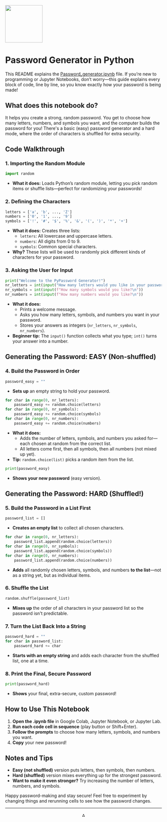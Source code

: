 <img src="https://r2cdn.perplexity.ai/pplx-full-logo-primary-dark%402x.png" class="logo" width="120"/>

# Password Generator in Python

This README explains the [Password_generator.ipynb](Password_generator.ipynb) file. If you’re new to programming or Jupyter Notebooks, don’t worry—this guide explains every block of code, line by line, so you know exactly how your password is being made!

## What does this notebook do?

It helps you create a strong, random password. You get to choose how many letters, numbers, and symbols you want, and the computer builds the password for you! There's a basic (easy) password generator and a hard mode, where the order of characters is shuffled for extra security.

## Code Walkthrough

### 1. Importing the Random Module

```python
import random
```

- **What it does:** Loads Python’s random module, letting you pick random items or shuffle lists—perfect for randomizing your passwords!


### 2. Defining the Characters

```python
letters = ['a', 'b', ..., 'Z']
numbers = ['0', '1', ..., '9']
symbols = ['!', '#', '$', '%', '&', '(', ')', '*', '+']
```

- **What it does:** Creates three lists:
    - `letters`: All lowercase and uppercase letters.
    - `numbers`: All digits from 0 to 9.
    - `symbols`: Common special characters.
- **Why?** These lists will be used to randomly pick different kinds of characters for your password.


### 3. Asking the User for Input

```python
print("Welcome to the PyPassword Generator!")
nr_letters = int(input("How many letters would you like in your password?\n"))
nr_symbols = int(input(f"How many symbols would you like?\n"))
nr_numbers = int(input(f"How many numbers would you like?\n"))
```

- **What it does:**
    - Prints a welcome message.
    - Asks you how many letters, symbols, and numbers you want in your password.
    - Stores your answers as integers (`nr_letters`, `nr_symbols`, `nr_numbers`).
- **Beginner tip:** The `input()` function collects what you type; `int()` turns your answer into a number.


## Generating the Password: EASY (Non-shuffled)

### 4. Build the Password in Order

```python
password_easy = ""
```

- **Sets up** an empty string to hold your password.

```python
for char in range(0, nr_letters):
    password_easy += random.choice(letters)
for char in range(0, nr_symbols):
    password_easy += random.choice(symbols)
for char in range(0, nr_numbers):
    password_easy += random.choice(numbers)
```

- **What it does:**
    - Adds the number of letters, symbols, and numbers you asked for—each chosen at random from the correct list.
    - All letters come first, then all symbols, then all numbers (not mixed up yet).
- **Tip:** `random.choice(list)` picks a random item from the list.

```python
print(password_easy)
```

- **Shows your new password** (easy version).


## Generating the Password: HARD (Shuffled!)

### 5. Build the Password in a List First

```python
password_list = []
```

- **Creates an empty list** to collect all chosen characters.

```python
for char in range(0, nr_letters):
    password_list.append(random.choice(letters))
for char in range(0, nr_symbols):
    password_list.append(random.choice(symbols))
for char in range(0, nr_numbers):
    password_list.append(random.choice(numbers))
```

- **Adds** all randomly chosen letters, symbols, and numbers **to the list**—not as a string yet, but as individual items.


### 6. Shuffle the List

```python
random.shuffle(password_list)
```

- **Mixes up** the order of all characters in your password list so the password isn't predictable.


### 7. Turn the List Back Into a String

```python
password_hard = ""
for char in password_list:
    password_hard += char
```

- **Starts with an empty string** and adds each character from the shuffled list, one at a time.


### 8. Print the Final, Secure Password

```python
print(password_hard)
```

- **Shows** your final, extra-secure, custom password!


## How to Use This Notebook

1. **Open the .ipynb file** in Google Colab, Jupyter Notebook, or Jupyter Lab.
2. **Run each code cell in sequence** (play button or Shift+Enter).
3. **Follow the prompts** to choose how many letters, symbols, and numbers you want.
4. **Copy** your new password!

## Notes and Tips

- **Easy (not shuffled)** version puts letters, then symbols, then numbers.
- **Hard (shuffled)** version mixes everything up for the strongest password.
- **Want to make it even stronger?** Try increasing the number of letters, numbers, and symbols.

Happy password-making and stay secure!
Feel free to experiment by changing things and rerunning cells to see how the password changes.

---

<div style="text-align: center">⁂</div>

[^1]: Password_generator.ipynb


